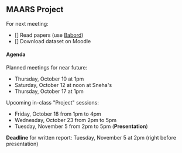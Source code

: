 ## MAARS Project

For next meeting:

- [] Read papers (use [Babord](https://babordplus.u-bordeaux.fr/?ct=UB))
- [] Download dataset on Moodle

#### Agenda

Planned meetings for near future:
- Thursday, October 10 at 1pm
- Saturday, October 12 at noon at Sneha's
- Thursday, October 17 at 1pm

Upcoming in-class "Project" sessions:
- Friday, October 18 from 1pm to 4pm
- Wednesday, October 23 from 2pm to 5pm
- Tuesday, November 5 from 2pm to 5pm (**Presentation**)

**Deadline** for written report: Tuesday, November 5 at 2pm (right before presentation)
